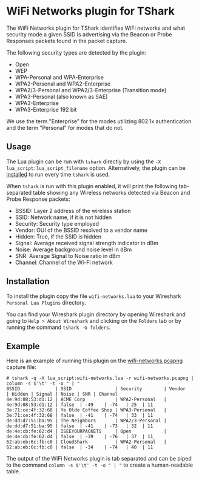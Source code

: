 # WiFi Networks plugin for TShark

The WiFi Networks plugin for TShark identifies WiFi networks and what security
mode a given SSID is advertising via the Beacon or Probe Responses packets found
in the packet capture.

The following security types are detected by the plugin:

* Open
* WEP
* WPA-Personal and WPA-Enterprise
* WPA2-Personal and WPA2-Enterprise
* WPA2/3-Personal and WPA2/3-Enterprise (Transition mode) 
* WPA3-Personal (also known as SAE)
* WPA3-Enterprise
* WPA3-Enterprise 192 bit

We use the term "Enterprise" for the modes utilizing 802.1x authentication and
the term "Personal" for modes that do not.

## Usage

The Lua plugin can be run with `tshark` directly by using the 
`-X lua_script:lua_script_filename` option. Alternatively, the plugin can be
[installed](#Installation) to run every time `tshark` is used.

When `tshark` is run with this plugin enabled, it will print the following
tab-separated table showing any Wireless networks detected via Beacon and Probe
Response packets:

* BSSID: Layer 2 address of the wireless station
* SSID: Network name, if it is not hidden
* Security: Security type employed
* Vendor: OUI of the BSSID resolved to a vendor name
* Hidden: True, if the SSID is hidden
* Signal: Average received signal strength indicator in dBm
* Noise: Average background noise level in dBm
* SNR: Average Signal to Noise ratio in dBm
* Channel: Channel of the Wi-Fi network

## Installation

To install the plugin copy the file `wifi-networks.lua` to your Wireshark
`Personal Lua Plugins` directory.

You can find your Wireshark plugin directory by opening Wireshark and going to
`Help > About Wireshark` and clicking on the `Folders` tab or by running the
command `tshark -G folders`.

## Example

Here is an example of running this plugin on the
[wifi-networks.pcapng](https://www.cloudshark.org/captures/6d72d13108b3)
capture file:

```
# tshark -q -X lua_script:wifi-networks.lua -r wifi-networks.pcapng | column -s $'\t' -t -o " | "
BSSID             | SSID                | Security        | Vendor            | Hidden | Signal | Noise | SNR | Channel
4e:9d:08:53:d1:12 | ACME Corp           | WPA2-Personal   | 4e:9d:08:53:d1:12 | false  | -49    | -74   | 25  | 11
3e:71:ce:4f:32:68 | Ye Olde Coffee Shop | WPA3-Personal   | 3e:71:ce:4f:32:68 | false  | -41    | -74   | 33  | 11
de:dd:d7:51:ba:95 | The Neighbors       | WPA2/3-Personal | de:dd:d7:51:ba:95 | false  | -41    | -73   | 32  | 11
de:4e:cb:fe:62:d4 | ISEEYOURPACKETS     | Open            | de:4e:cb:fe:62:d4 | false  | -39    | -76   | 37  | 11
62:ab:eb:6c:fb:c0 | CloudShark          | WPA2-Personal   | 62:ab:eb:6c:fb:c0 | false  | -34    | -74   | 40  | 11
```

The output of the WiFi Networks plugin is tab separated and can be piped to the
command `column -s $'\t' -t -o " | "` to create a human-readable table.
